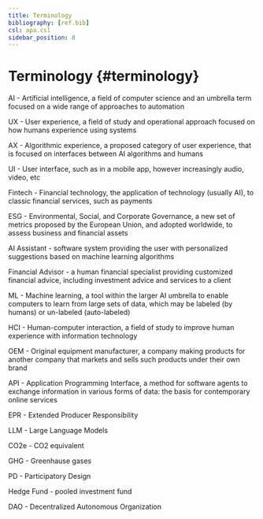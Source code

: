 ```yaml
---
title: Terminology
bibliography: [ref.bib]
csl: apa.csl
sidebar_position: 8
---
```


# Terminology {#terminology}

AI - Artificial intelligence, a field of computer science and an umbrella term focused on a wide range of approaches to automation

UX - User experience, a field of study and operational approach focused on how humans experience using systems

AX - Algorithmic experience, a proposed category of user experience, that is focused on interfaces between AI algorithms and humans

UI - User interface, such as in a mobile app, however increasingly audio, video, etc

Fintech - Financial technology, the application of technology (usually AI), to classic financial services, such as payments

ESG - Environmental, Social, and Corporate Governance, a new set of metrics proposed by the European Union, and adopted worldwide, to assess business and financial assets

AI Assistant - software system providing the user with personalized suggestions based on machine learning algorithms

Financial Advisor - a human financial specialist providing customized financial advice, including investment advice and services to a client

ML - Machine learning, a tool within the larger AI umbrella to enable computers to learn from large sets of data, which may be labeled (by humans) or un-labeled (auto-labeled)

HCI - Human-computer interaction, a field of study to improve human experience with information technology

OEM - Original equipment manufacturer, a company making products for another company that markets and sells such products under their own brand

API - Application Programming Interface, a method for software agents to exchange information in various forms of data: the basis for contemporary online services

EPR - Extended Producer Responsibility

LLM - Large Language Models

CO2e - CO2 equivalent

GHG - Greenhause gases

PD - Participatory Design

Hedge Fund - pooled investment fund

DAO - Decentralized Autonomous Organization
